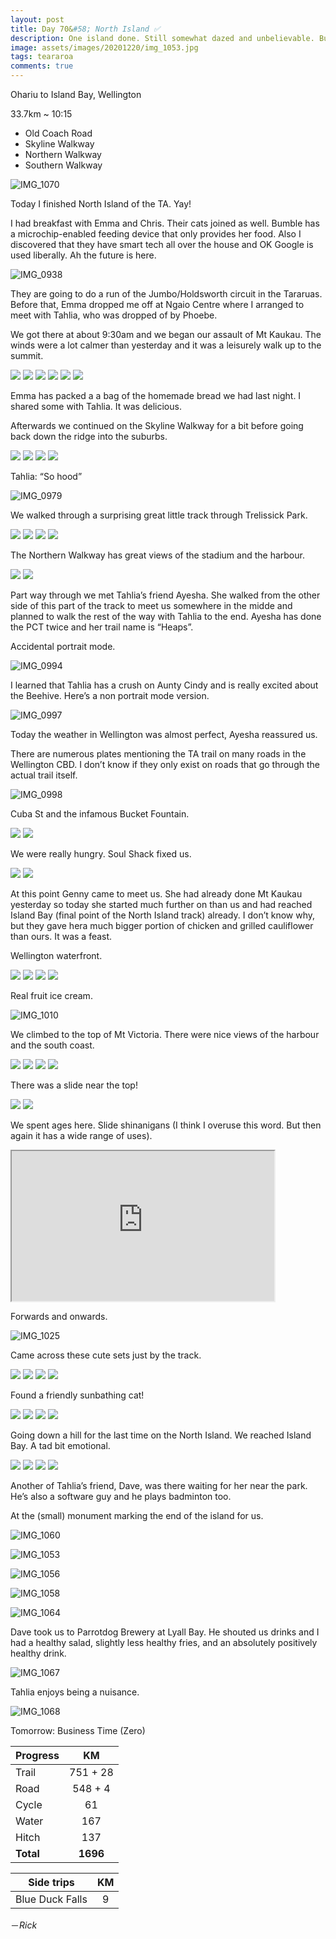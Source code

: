 ```yaml
---
layout: post
title: Day 70&#58; North Island ✅
description: One island done. Still somewhat dazed and unbelievable. But wait there’s more.
image: assets/images/20201220/img_1053.jpg
tags: teararoa
comments: true
---
```


Ohariu to Island Bay, Wellington

33.7km ~ 10:15

- Old Coach Road
- Skyline Walkway
- Northern Walkway 
- Southern Walkway

![IMG_1070](/assets/images/20201220/img_1070.jpg)

Today I finished North Island of the TA. Yay!

I had breakfast with Emma and Chris. Their cats joined as well. Bumble has a microchip-enabled feeding device that only provides her food. Also I discovered that they have smart tech all over the house and OK Google is used liberally. Ah the future is here. 

![IMG_0938](/assets/images/20201220/img_0938.jpg)

They are going to do a run of the Jumbo/Holdsworth circuit in the Tararuas. Before that, Emma dropped me off at Ngaio Centre where I arranged to meet with Tahlia, who was dropped of by Phoebe.  

We got there at about 9:30am and we began our assault of Mt Kaukau. The winds were a lot calmer than yesterday and it was a leisurely walk up to the summit. 

<div class="gallery" data-columns="2">
  <img src="/assets/images/20201220/img_0951.jpg">
  <img src="/assets/images/20201220/img_0954.jpg">
  <img src="/assets/images/20201220/img_0956.jpg">
  <img src="/assets/images/20201220/img_0959.jpg">
  <img src="/assets/images/20201220/img_0961.jpg">
  <img src="/assets/images/20201220/img_0962.jpg">
</div>

Emma has packed a a bag of the homemade bread we had last night. I shared some with Tahlia. It was delicious. 

Afterwards we continued on the Skyline Walkway for a bit before going back down the ridge into the suburbs. 

<div class="gallery" data-columns="2">
  <img src="/assets/images/20201220/img_0967.jpg">
  <img src="/assets/images/20201220/img_0971.jpg">
  <img src="/assets/images/20201220/img_0973.jpg">
  <img src="/assets/images/20201220/img_0976.jpg">
</div>

Tahlia: “So hood”

![IMG_0979](/assets/images/20201220/img_0979.jpg)

We walked through a surprising great little track through Trelissick Park. 

<div class="gallery" data-columns="2">
  <img src="/assets/images/20201220/img_0980.jpg">
  <img src="/assets/images/20201220/img_0981.jpg">
  <img src="/assets/images/20201220/img_0982.jpg">
  <img src="/assets/images/20201220/img_0983.jpg">
</div>

The Northern Walkway has great views of the stadium and the harbour. 

<div class="gallery" data-columns="2">
  <img src="/assets/images/20201220/img_0989.jpg">
  <img src="/assets/images/20201220/img_0991.jpg">
</div>

Part way through we met Tahlia’s friend Ayesha. She walked from the other side of this part of the track to meet us somewhere in the midde and planned to walk the rest of the way with Tahlia to the end. Ayesha has done the PCT twice and her trail name is “Heaps”. 

Accidental portrait mode. 

![IMG_0994](/assets/images/20201220/img_0994.jpg)

I learned that Tahlia has a crush on Aunty Cindy and is really excited about the Beehive. Here’s a non portrait mode version. 

![IMG_0997](/assets/images/20201220/img_0997.jpg)

Today the weather in Wellington was almost perfect, Ayesha reassured us. 

There are numerous plates mentioning the TA trail on many roads in the Wellington CBD. I don’t know if they only exist on roads that go through the actual trail itself. 

![IMG_0998](/assets/images/20201220/img_0998.jpg)

Cuba St and the infamous Bucket Fountain. 

<div class="gallery" data-columns="2">
  <img src="/assets/images/20201220/img_1002.jpg">
  <img src="/assets/images/20201220/img_1003.jpg">
</div>

We were really hungry. Soul Shack fixed us. 

<div class="gallery" data-columns="2">
  <img src="/assets/images/20201220/img_1004.jpg">
  <img src="/assets/images/20201220/img_1005.jpg">
</div>

At this point Genny came to meet us. She had already done Mt Kaukau yesterday so today she started much further on than us and had reached Island Bay (final point of the North Island track) already. I don’t know why, but they gave hera much bigger portion of chicken and grilled cauliflower than ours. It was a feast. 

Wellington waterfront. 

<div class="gallery" data-columns="2">
  <img src="/assets/images/20201220/img_1006.jpg">
  <img src="/assets/images/20201220/img_1008.jpg">
  <img src="/assets/images/20201220/img_1011.jpg">
  <img src="/assets/images/20201220/img_1012.jpg">
</div>

Real fruit ice cream. 

![IMG_1010](/assets/images/20201220/img_1010.jpg)

We climbed to the top of Mt Victoria. There were nice views of the harbour and the south coast.  

<div class="gallery" data-columns="2">
  <img src="/assets/images/20201220/img_1015.jpg">
  <img src="/assets/images/20201220/img_1018.jpg">
  <img src="/assets/images/20201220/img_1019.jpg">
  <img src="/assets/images/20201220/img_1022.jpg">
</div>

There was a slide near the top!

<div class="gallery" data-columns="2">
  <img src="/assets/images/20201220/img_1023.jpg">
  <img src="/assets/images/20201220/img_1024.jpg">
</div>

We spent ages here. Slide shinanigans (I think I overuse this word. But then again it has a wide range of uses). 

<iframe width="420" height="240"
src="https://www.youtube.com/embed/HSXHcyyrSCA">
</iframe>

Forwards and onwards. 

![IMG_1025](/assets/images/20201220/img_1025.jpg)

Came across these cute sets just by the track. 

<div class="gallery" data-columns="2">
  <img src="/assets/images/20201220/img_1027.jpg">
  <img src="/assets/images/20201220/img_1032.jpg">
  <img src="/assets/images/20201220/img_1033.jpg">
  <img src="/assets/images/20201220/img_1034.jpg">
</div>

Found a friendly sunbathing cat!

<div class="gallery" data-columns="2">
  <img src="/assets/images/20201220/img_1037.jpg">
  <img src="/assets/images/20201220/img_1039.jpg">
  <img src="/assets/images/20201220/img_1040.jpg">
  <img src="/assets/images/20201220/img_1041.jpg">
</div>

Going down a hill for the last time on the North Island. We reached Island Bay. A tad bit emotional. 

<div class="gallery" data-columns="2">
  <img src="/assets/images/20201220/img_1044.jpg">
  <img src="/assets/images/20201220/img_1047.jpg">
  <img src="/assets/images/20201220/img_1049.jpg">
  <img src="/assets/images/20201220/img_1050.jpg">
</div>

Another of Tahlia’s friend, Dave, was there waiting for her near the park. He’s also a software guy and he plays badminton too. 

At the (small) monument marking the end of the island for us. 

![IMG_1060](/assets/images/20201220/img_1060.jpg)

![IMG_1053](/assets/images/20201220/img_1053.jpg)

![IMG_1056](/assets/images/20201220/img_1056.jpg)

![IMG_1058](/assets/images/20201220/img_1058.jpg)

![IMG_1064](/assets/images/20201220/img_1064.jpg)

Dave took us to Parrotdog Brewery at Lyall Bay. He shouted us drinks and I had a healthy salad, slightly less healthy fries, and an absolutely positively healthy drink.

![IMG_1067](/assets/images/20201220/img_1067.jpg)

Tahlia enjoys being a nuisance. 

![IMG_1068](/assets/images/20201220/img_1068.jpg)

Tomorrow: Business Time (Zero)

| Progress | KM |
| ---- |:----:|
| Trail | 751 + 28 |
| Road | 548 + 4 |
| Cycle | 61 |
| Water | 167 |
| Hitch | 137 |
| **Total** | **1696** |

| Side trips | KM |
| ---- |:----:|
| Blue Duck Falls | 9 |




－_Rick_